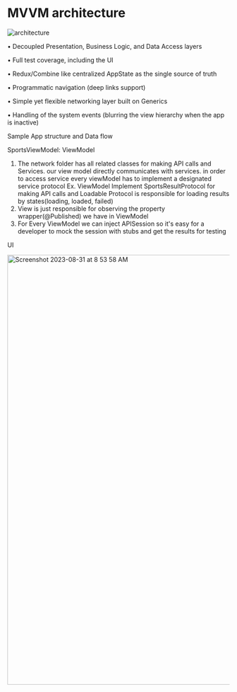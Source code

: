 # MVVM architecture

![architecture](https://github.com/skadithasan19/SportResults-main/assets/6060441/1591ad85-c3f0-41c8-a3d9-33d24180aa13)

•	Decoupled Presentation, Business Logic, and Data Access layers

•	Full test coverage, including the UI

•	Redux/Combine like centralized AppState as the single source of truth

•	Programmatic navigation (deep links support)

•	Simple yet flexible networking layer built on Generics

•	Handling of the system events (blurring the view hierarchy when the app is inactive)



Sample App structure and Data flow

SportsViewModel: ViewModel
1. The network folder has all related classes for making API calls and Services. our view model directly communicates with services. in order to access service every viewModel has to implement a designated service protocol
Ex. ViewModel Implement SportsResultProtocol for making API calls and Loadable Protocol is responsible for loading results by states(loading, loaded, failed)
2. View is just responsible for observing the property wrapper(@Published) we have in ViewModel
3. For Every ViewModel we can inject APISession so it's easy for a developer to mock the session with stubs and get the results for testing

UI

<img width="972" alt="Screenshot 2023-08-31 at 8 53 58 AM" src="https://github.com/skadithasan19/SportResults-main/assets/6060441/e83ad878-e3a9-4c0c-bed9-13152691b582">
